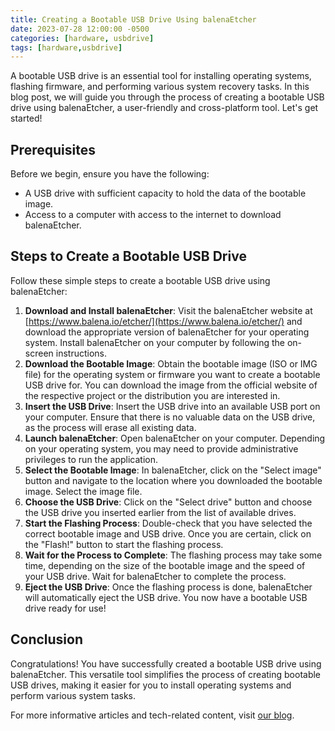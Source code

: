 ```yaml
---
title: Creating a Bootable USB Drive Using balenaEtcher
date: 2023-07-28 12:00:00 -0500
categories: [hardware, usbdrive]
tags: [hardware,usbdrive]
---
```


A bootable USB drive is an essential tool for installing operating systems, flashing firmware, and performing various system recovery tasks. In this blog post, we will guide you through the process of creating a bootable USB drive using balenaEtcher, a user-friendly and cross-platform tool. Let's get started!

## Prerequisites

Before we begin, ensure you have the following:

- A USB drive with sufficient capacity to hold the data of the bootable image.
- Access to a computer with access to the internet to download balenaEtcher.

## Steps to Create a Bootable USB Drive

Follow these simple steps to create a bootable USB drive using balenaEtcher:

1. **Download and Install balenaEtcher**: Visit the balenaEtcher website at [https://www.balena.io/etcher/](https://www.balena.io/etcher/) and download the appropriate version of balenaEtcher for your operating system. Install balenaEtcher on your computer by following the on-screen instructions.<br>
2. **Download the Bootable Image**: Obtain the bootable image (ISO or IMG file) for the operating system or firmware you want to create a bootable USB drive for. You can download the image from the official website of the respective project or the distribution you are interested in.<br>
3. **Insert the USB Drive**: Insert the USB drive into an available USB port on your computer. Ensure that there is no valuable data on the USB drive, as the process will erase all existing data.<br>
4. **Launch balenaEtcher**: Open balenaEtcher on your computer. Depending on your operating system, you may need to provide administrative privileges to run the application.<br>
5. **Select the Bootable Image**: In balenaEtcher, click on the "Select image" button and navigate to the location where you downloaded the bootable image. Select the image file.<br>
6. **Choose the USB Drive**: Click on the "Select drive" button and choose the USB drive you inserted earlier from the list of available drives.<br>
7. **Start the Flashing Process**: Double-check that you have selected the correct bootable image and USB drive. Once you are certain, click on the "Flash!" button to start the flashing process.<br>
8. **Wait for the Process to Complete**: The flashing process may take some time, depending on the size of the bootable image and the speed of your USB drive. Wait for balenaEtcher to complete the process.<br>
9. **Eject the USB Drive**: Once the flashing process is done, balenaEtcher will automatically eject the USB drive. You now have a bootable USB drive ready for use!<br>

## Conclusion

Congratulations! You have successfully created a bootable USB drive using balenaEtcher. This versatile tool simplifies the process of creating bootable USB drives, making it easier for you to install operating systems and perform various system tasks.

For more informative articles and tech-related content, visit [our blog](https://blog.johnsonpremier.net/).
